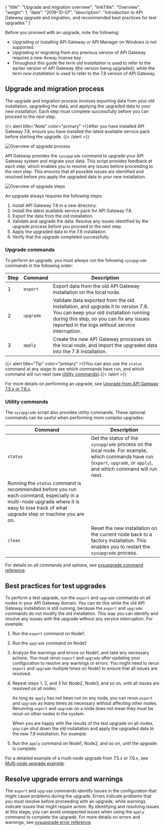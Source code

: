 {
    "title": "Upgrade and migration overview",
    "linkTitle": "Overview",
    "weight": 1,
    "date": "2019-10-07",
    "description": "Introduction to API Gateway upgrade and migration, and recommended best practices for test upgrades."
}

Before you proceed with an upgrade, note the following:

* Upgrading or installing API Gateway or API Manager on Windows is not supported.
* Upgrading or migrating from any previous version of API Gateway requires a new Axway license key.
* Throughout this guide the term *old installation* is used to refer to the earlier version of API Gateway (the version being upgraded), while the term *new installation* is used to refer to the 7.8 version of API Gateway.

## Upgrade and migration process

The upgrade and migration process involves exporting data from your old installation, upgrading the data, and applying the upgraded data to your new installation. Each step must complete successfully before you can proceed to the next step.

{{< alert title="Note" color="primary" >}}After you have installed API Gateway 7.8, ensure you have installed the latest available service pack before starting the upgrade. {{< /alert >}}

![Overview of upgrade process](/Images/UpgradeGuide/APIgw_ETLUpgrade.png)

API Gateway provides the `sysupgrade` command to upgrade your API Gateway system and migrate your data. This script provides feedback at each step, which enables you to resolve any issues before proceeding to the next step. This ensures that all possible issues are identified and resolved before you apply the upgraded data to your new installation.

![Overview of upgrade steps](/Images/UpgradeGuide/APIgw_upgrade%20overview.png)

An upgrade always requires the following steps:

1. Install API Gateway 7.8 in a new directory.
2. Install the latest available service pack for API Gateway 7.8.
3. Export the data from the old installation.
4. Validate and upgrade the data. Resolve any issues identified by the upgrade process before you proceed to the next step.
5. Apply the upgraded data to the 7.8 installation.
6. Verify that the upgrade completed successfully.

### Upgrade commands

To perform an upgrade, you must always run the following `sysupgrade` commands in the following order:

| Step | Command   | Description                                                                                                                                                                                                                |
|------|-----------|----------------------------------------------------------------------------------------------------------------------------------------------------------------------------------------------------------------------------|
| 1    | `export`  | Export data from the old API Gateway installation on the local node.                                                                                                                                                       |
| 2    | `upgrade` | Validate data exported from the old installation, and upgrade it to version 7.8. You can keep your old installation running during this step, so you can fix any issues reported in the logs without service interruption. |
| 3    | `apply`   | Create the new API Gateway processes on the local node, and import the upgraded data into the 7.8 installation.                                                                                                            |

{{< alert title="Tip" color="primary" >}}You can also use the `status` command at any stage to see which commands have run, and which command will run next (see [Utility commands](#utility-commands)).{{< /alert >}}

For more details on performing an upgrade, see [Upgrade from API Gateway 7.5.x or 7.6.x](/docs/apim_installation/apigw_upgrade/upgrade_steps_extcass/).

### Utility commands

The `sysupgrade` script also provides utility commands. These optional commands can be useful when performing more complex upgrades:

| Command  | Description                                                                                                                                                                            |
|----------|----------------------------------------------------------------------------------------------------------------------------------------------------------------------------------------|
| `status` | Get the status of the `sysupgrade` process on the local node. For example, which commands have run (`export`, `upgrade`, or `apply`), and which command will run next.
  Running the `status` command is recommended before you run each command, especially in a multi-node upgrade where it is easy to lose track of what upgrade step or machine you are on.  |
| `clean`  | Reset the new installation on the current node back to a factory installation. This enables you to restart the `sysupgrade` process.                                                   |

For details on all commands and options, see [sysupgrade command reference](/docs/apim_installation/apigw_upgrade/upgrade_script/).

## Best practices for test upgrades

To perform a test upgrade, run the `export` and `upgrade` commands on all nodes in your API Gateway domain. You can do this while the old API Gateway installation is still running, because the `export` and `upgrade` commands do not modify the old installation. This way you can identify and resolve any issues with the upgrade without any service interruption. For example:

1. Run the `export` command on Node1.
2. Run the `upgrade` command on Node1.
3. Analyze the warnings and errors on Node1, and take any necessary actions. You must rerun `export` and `upgrade` after updating your configuration to resolve any warnings or errors. You might need to rerun `export` and `upgrade` multiple times on Node1 to ensure that all issues are resolved.
4. Repeat steps 1, 2, and 3 for Node2, Node3, and so on, until all issues are resolved on all nodes.

    As long as `apply` has not been run on any node, you can rerun `export` and `upgrade` as many times as necessary without affecting other nodes. Rerunning `export` and `upgrade` on a node does not mean they must be rerun on other nodes in the system.

    When you are happy with the results of the test upgrade on all nodes, you can shut down the old installation and apply the upgraded data to the new 7.8 installation. For example:

5. Run the `apply` command on Node1, Node2, and so on, until the upgrade is complete.

For a detailed example of a multi-node upgrade from 7.5.x or 7.6.x, see [Multi-node upgrade example](/docs/apim_installation/apigw_upgrade/upgrade_steps_extcass/#multi-node-upgrade-example).

## Resolve upgrade errors and warnings

The `export` and `upgrade` commands identify issues in the configuration that might cause problems during the upgrade. Errors indicate problems that you must resolve before proceeding with an upgrade, while warnings indicate issues that might require action. By identifying and resolving issues at this stage, you can avoid unexpected issues when using the `apply` command to complete the upgrade. For more details on errors and warnings, see [sysupgrade error reference](/docs/apim_installation/apigw_upgrade/upgrade_errors/).
